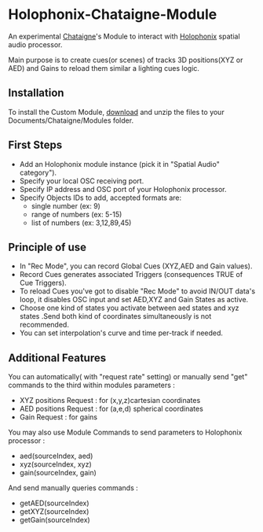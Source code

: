 # Holophonix-Chataigne-Module

An experimental [Chataigne](http://benjamin.kuperberg.fr/chataigne)'s Module to interact with [Holophonix](https://holophonix.xyz) spatial audio processor.

Main purpose is to create cues(or scenes) of tracks 3D positions(XYZ or AED) and Gains to reload them similar a lighting cues logic.

## Installation

To install the Custom Module, [download](https://github.com/dewiweb/Holophonix-chataigne-module/archive/refs/heads/main.zip) and unzip the files to your Documents/Chataigne/Modules folder.

## First Steps

- Add an Holophonix module instance (pick it in "Spatial Audio" category").
- Specify your local OSC receiving port.
- Specify IP address and OSC port of your Holophonix processor.
- Specify Objects IDs to add, accepted formats are:
  - single number (ex: 9)
  - range of numbers (ex: 5-15)
  - list of numbers (ex: 3,12,89,45)

## Principle of use

- In "Rec Mode", you can record Global Cues (XYZ,AED and Gain values).
- Record Cues generates associated Triggers (consequences TRUE of Cue Triggers).
- To reload Cues you've got to disable "Rec Mode" to avoid IN/OUT data's loop, it disables OSC input and set AED,XYZ and Gain States as active.
- Choose one kind of states you activate between aed states and xyz states .Send both kind of coordinates simultaneously is not recommended.
- You can set interpolation's curve and time per-track if needed.

## Additional Features

You can automatically( with "request rate" setting) or manually send "get" commands to the third within modules parameters :

- XYZ positions Request : for (x,y,z)cartesian coordinates
- AED positions Request : for (a,e,d) spherical coordinates
- Gain Request : for gains

You may also use Module Commands to send parameters to Holophonix processor :

- aed(sourceIndex, aed)
- xyz(sourceIndex, xyz)
- gain(sourceIndex, gain)

And send manually queries commands :

- getAED(sourceIndex)
- getXYZ(sourceIndex)
- getGain(sourceIndex)
